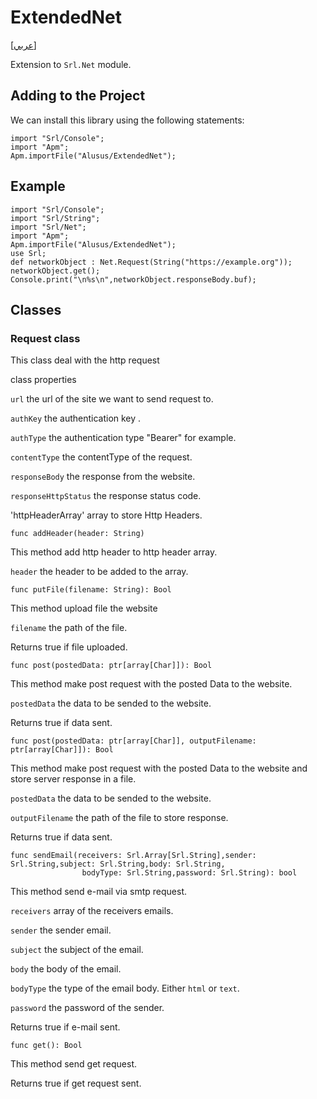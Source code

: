 # ExtendedNet
[[عربي]](readme.ar.md)

Extension to `Srl.Net` module.

## Adding to the Project

We can install this library using the following statements:

```
import "Srl/Console";
import "Apm";
Apm.importFile("Alusus/ExtendedNet");
```

## Example

```
import "Srl/Console";
import "Srl/String";
import "Srl/Net";
import "Apm";
Apm.importFile("Alusus/ExtendedNet");
use Srl;
def networkObject : Net.Request(String("https://example.org"));
networkObject.get();
Console.print("\n%s\n",networkObject.responseBody.buf);
```

## Classes

### Request class 

This class deal with the http request


class properties


`url` the url of the site we want to send request to.

`authKey` the authentication key .

`authType` the authentication type "Bearer" for example.

`contentType` the contentType of the request.

`responseBody` the response from the website.

`responseHttpStatus` the response status code.

'httpHeaderArray' array to store Http Headers.

```
func addHeader(header: String)
```

This method add http header to http header array.

`header` the header to be added to the array.

```
func putFile(filename: String): Bool
```

This method upload file the website

`filename` the path of the file.

Returns true if file uploaded.

```
func post(postedData: ptr[array[Char]]): Bool
```

This method make post request with the posted Data to the website.

`postedData` the data to be sended to the website.

Returns true if data sent.

```
func post(postedData: ptr[array[Char]], outputFilename: ptr[array[Char]]): Bool
```

This method make post request with the posted Data to the website and store server response in a file.

`postedData` the data to be sended to the website.

`outputFilename` the path of the file to store response.

Returns true if data sent.

```
func sendEmail(receivers: Srl.Array[Srl.String],sender: Srl.String,subject: Srl.String,body: Srl.String,
                bodyType: Srl.String,password: Srl.String): bool
```

This method send e-mail via smtp request.

`receivers` array of the receivers emails.

`sender` the sender email.

`subject` the subject of the email.

`body` the body of the email.

`bodyType` the type of the email body. Either `html` or `text`.

`password` the password of the sender.

Returns true if e-mail sent.

```
func get(): Bool
```

This method send get request.

Returns true if get request sent.

